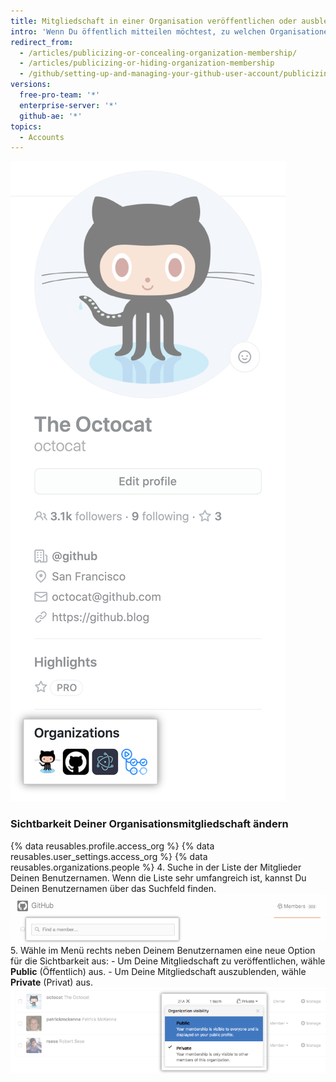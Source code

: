 ```yaml
---
title: Mitgliedschaft in einer Organisation veröffentlichen oder ausblenden
intro: 'Wenn Du öffentlich mitteilen möchtest, zu welchen Organisationen Du gehörst, kannst Du die Avatare der Organisationen in Deinem Profil anzeigen.'
redirect_from:
  - /articles/publicizing-or-concealing-organization-membership/
  - /articles/publicizing-or-hiding-organization-membership
  - /github/setting-up-and-managing-your-github-user-account/publicizing-or-hiding-organization-membership
versions:
  free-pro-team: '*'
  enterprise-server: '*'
  github-ae: '*'
topics:
  - Accounts
---
```


![Feld „Organizations“ (Organisationen) im Profil](/assets/images/help/profile/profile_orgs_box.png)

### Sichtbarkeit Deiner Organisationsmitgliedschaft ändern

{% data reusables.profile.access_org %}
{% data reusables.user_settings.access_org %}
{% data reusables.organizations.people %}
4. Suche in der Liste der Mitglieder Deinen Benutzernamen. Wenn die Liste sehr umfangreich ist, kannst Du Deinen Benutzernamen über das Suchfeld finden. ![Suchfeld für Organisationsmitglieder](/assets/images/help/organizations/member-search-box.png)
5. Wähle im Menü rechts neben Deinem Benutzernamen eine neue Option für die Sichtbarkeit aus:
    - Um Deine Mitgliedschaft zu veröffentlichen, wähle **Public** (Öffentlich) aus.
    - Um Deine Mitgliedschaft auszublenden, wähle **Private** (Privat) aus. ![Link für Sichtbarkeit der Organisationsmitglieder](/assets/images/help/organizations/member-visibility-link.png)
